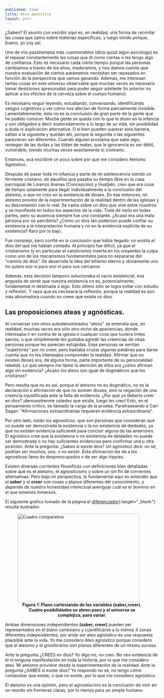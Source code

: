 ```yaml
---
published: True
title: Ateo agnostico
layout: post
---
```


¿Saben? El asunto con escribir aquí es, en realidad, una forma de recordar las cosas que opino sobre materias específicas, y luego olvido porque, bueno, yo soy así.

Uno de mis pasatiempos más cuestionables (diría quizá algun psicólogo) es el repasar constantemente las cosas que di como ciertas o les tengo algo de confianza. Esto es necesario cada cierto tiempo porque las personas cambiamos a través de los años, maduramos, y nos damos cuenta que nuestra evaluación de ciertos parámetros necesitan ser repasados en función de la perspectiva que vamos ganando. Además, me interesan tantas cosas en este universo observable que muchas veces es necesario tomar desiciones apresuradas para poder seguir adelante (lo anterior no aplicar a los efectos de la cerveza sobre el cuerpo humano). 

Es necesario seguir leyendo, estudiando, conversando, identificando sesgos cognitivos y ver cómo nos afectan de forma parcialmente invisible. Lamentablemente, ésta no es la conclusión de gran parte de la gente que he podido conocer. Mucha gente se queda con lo que le dicen en la infancia y son obligados a decir sostenidamente a lo largo de su vida, sin posibilidad a duda ni explicación alternativa. O si bien pueden superar esta barrera, saltan a la siguiente y quedan ahí, porque la segunda o las siguientes parecieran ser diferentes. Cuando alguien proclama que sabe algo, reniegan de las dudas y las tildan de malas, que la ignorancia es ser débil, vulnerable; siendo muchas veces exactamente lo contrario. 

Entonces, acá escribiré un poco sobre por qué me considero Ateismo Agnóstico. 

Después de pasar toda mi infancia y parte de mi adolescencia siendo un ferviente cristiano, de aquellos que pasaba su tiempo libre en la casa parroquial de Lorenzo Arenas (Concepción) y Hualpén; creo que era cosa de tiempo solamente para llegar individualmente a la conclusión del ateismo, o que no creo en la existencia de dioses. En ese entonces, mi ateismo provino de la experimentación de la realidad dentro de las iglesias y su desconexión con lo real: Se canta sobre un dios que vive entre nosotros y se manifiesta en todos los aspectos de la vida. Traté de verlo en todas partes, pero su ausencia siempre fue una constante. ¿Acaso era una mala persona por no percibirlo? ¿Cómo un dios tan poderoso puede confiar su existencia a la interpretación humana y no en la evidencia explicita de su existencia? Raro por lo bajo. 

Fue complejo, pero confié en la conclusión que había llegado: no existía el dios del que me habían contado. Al principio fue dificil, ya que el cristianismo (y en particular el catolicismo) inserta en los creyentes la culpa como uno de los mecanismos fundamentales para no separarse del "camino de dios". Se desarrolla la idea del infierno eterno y obviamente uno no quiere eso ni para uno ni para sus cercanos. 

Además, esta decisión tampoco solucionaba el vacío existencial, esa angustia de sentir que nuestra existencia no es, potencialmente, fundamental ni destinada a algo. Esto último sólo se logra evitar con estudio y reflexión. Y vaya que es necesaria la reflexión, porque la realidad es aún más abrumadora cuando no crees que exista un dios.

## Las proposiciones ateas y agnósticas.

Al conversar con otros autodenominados "ateos" se entendía que, en realidad, muchas veces era sólo otro nicho de apariencias, donde interesaba ir en contra de la iglesia o cualquer cosa que tuviera tintes sacros; o que simplemente les gustaba agredir las creencias de otras personas porque les parecían estúpidas. Esas personas se sentían "superiores" por no creer, pero bastaba cruzar algunas palabras para darse cuenta que no les interesaba comprender la realidad. Afirmar que no existen dioses era, de alguna forma, parte importante de su personalidad rebelde. Lo que siempre me llamó la atención de ellos era ¿cómo afirman algo sin evidencia? ¿Acaso los ateos son igual de dogmáticos que los cristianos? 

Pero resulta que no es así, porque el ateismo no es dogmático, no es la declaración o afirmación de que no existen dioses, sino la negación de una creencia injustificada ante la falta de evidencia. ¿Por qué yo debería creer en dios? ¡demuestrenme ustedes que existe, luego les creo! Esto, en el pensamiento crítico, es llamado la carga de la prueba. Parafraseando a Carl Sagan: "Afirmaciones extraordinarias requieren evidencia extraordinaria".

Por otro lado, están los agnosticos, que son personas que consideran que no puede ser demostrada la existencia o la no-existencia de deidades, ya que no existen evidencia suficiente para concluir alguna de las anteriores. El agnóstico cree que la existencia o no existencia de deidades no puede ser demostrada o no hay suficientes evidencias para confirmar una u otra posición. Ante la pregunta: ¿Sabes si existe dios? Un agnóstico dice: no sé; podrian ser muchos, uno, o no existir. Ésta afirmación les da a los agnosticos fama de despreocupados o de ser algo hippies. 

Existen diversas corrientes filosóficas con definiciones bien detalladas sobre qué es el ateismo, el agnosticismo y sobre un sin fin de corrientes alternativas. Pero bajo mi perspectiva, lo fundamental aquí es entender que el **saber** y el **creer** son cosas y planos diferentes del conocimiento, y depende de nuestra honestidad intelectual averiguar cuál es el dominio en el que estamos inmersos.   

El siguiente gráfico tomado de la página el [diferenciador](https://www.diferenciador.com/ateo-y-agnostico/){:target="_blank"} resulta ilustrador:

<figure>
<img src="https://cdn.diferenciador.com/imagenes/ateo-agnostico2-cke.jpg" alt="Cuadro comparativo"  width="400" height="290" /> <figcaption align = "center"><b> Figura 1: Plano cartesiando de las variables (saber,creer). Cuatro posibilidades se abren paso y el universo se complejiza, para variar.</b></figcaption>
</figure>

Ambas dimensiones independientes **(saber, creer)** pueden ser representados en el plano cartesiano y cuantificarse a lo menos 4 zonas diferentes independientes; por ende ser ateo agnóstico es una respuesta plausible ante la vida. Yo me considero Ateo agnóstico porque considero que el ateísmo y el gnosticismo son planos diferentes de un mismo suceso.

Ante la pregunta ¿CREES en dios? Yo digo no, no creo. No veo evidencia de él ni ninguna manifestación en toda la historia, por lo que me considero ateo. Mi ateismo proviene desde la experimentación de la realidad. Ante la pregunta ¿SABES si existe dios? Yo respondo no sé, no tengo cómo comprobar que existe, o que no existe, por lo que me considero agnóstico. 

El ateismo es una opinión, pero el agnostiscimo es la conclusión de vivir en un mundo sin fronteras claras, por lo menos para un simple humano. 